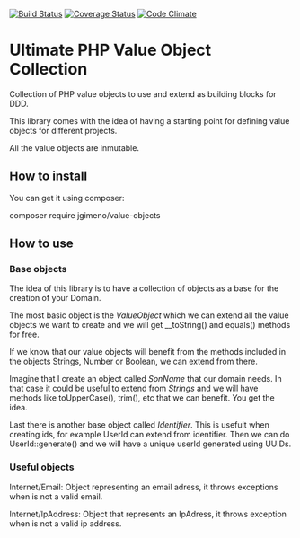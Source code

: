 [![Build Status](https://travis-ci.org/jgimeno/value-objects.svg?branch=master)](https://travis-ci.org/jgimeno/value-objects)
[![Coverage Status](https://coveralls.io/repos/github/jgimeno/value-objects/badge.svg?branch=master)](https://coveralls.io/github/jgimeno/value-objects?branch=master)
[![Code Climate](https://codeclimate.com/github/jgimeno/value-objects/badges/gpa.svg)](https://codeclimate.com/github/jgimeno/value-objects)
# Ultimate PHP Value Object Collection
Collection of PHP value objects to use and extend as building blocks for DDD.

This library comes with the idea of having a starting point for defining value objects for different projects.

All the value objects are inmutable.

## How to install

You can get it using composer:

composer require jgimeno/value-objects

## How to use

### Base objects

The idea of this library is to have a collection of objects as a 
base for the creation of your Domain.

The most basic object is the *ValueObject* which we can extend all the value objects we want to create
and we will get __toString() and equals() methods for free.

If we know that our value objects will benefit from the methods included in the
objects Strings, Number or Boolean, we can extend from there. 

Imagine that I create an object called *SonName* that our domain needs. In that case it could be
useful to extend from *Strings* and we will have methods like toUpperCase(), trim(), etc that we can 
benefit. You get the idea.

Last there is another base object called *Identifier*. This is usefult when 
creating ids, for example UserId can extend from identifier. Then we can do UserId::generate() and
we will have a unique userId generated using UUIDs.

### Useful objects

Internet/Email: Object representing an email adress, it throws exceptions 
when is not a valid email.

Internet/IpAddress: Object that represents an IpAdress, it throws exception 
when is not a valid ip address.